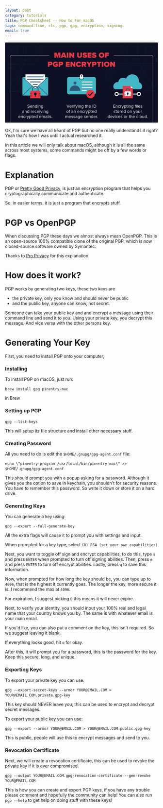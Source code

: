```yaml
---
layout: post
category: tutorials
title: PGP Cheatsheet -- How to For macOS
tags: command-line, cli, pgp, gpg, encryption, signing
email: true
---
```


![pgp](/assets/photos/pgp.jpg)

Ok, I'm sure we have all heard of PGP but no one really understands it right? Yeah that's how I was until I actual researched it.

In this article we will only talk about macOS, although it is all the same across most systems, some commands might be off by a few words or flags.

# Explanation

PGP or [Pretty Good Privacy](https://en.wikipedia.org/wiki/Pretty_Good_Privacy), is just an encryption program that helps you cryptographically communicate and authenticate.

So, in easier terms, it is just a program that encrypts stuff.

# PGP vs OpenPGP

When discussing PGP these days we almost always mean OpenPGP. This is an open-source 100% compatible clone of the original PGP, which is now closed-source software owned by Symantec. 

Thanks to [Pro Privacy](https://proprivacy.com/) for this explanation.

# How does it work?

PGP works by generating two keys, these two keys are

* the private key, only you know and should never be public
* and the public key, anyone can know, not secret.

Someone can take your public key and and encrypt a message using their command line and send it to you. Using your private key, you decrypt this message. And vice versa with the other persons key.

# Generating Your Key

First, you need to install PGP onto your computer,

### Installing

To install PGP on macOS, just run:

`brew install gpg pinentry-mac`

in Brew

### Setting up PGP

`gpg --list-keys`

This will setup its file structure and install other necessary stuff.

### Creating Password

All you need to do is edit the `$HOME/.gnupg/gpg-agent.conf` file:

`echo \"pinentry-program /usr/local/bin/pinentry-mac\" >> $HOME/.gnupg/gpg-agent.conf`

This should prompt you with a popup asking for a password. Although it gives you the option to save in keychain, you shouldn't for security reasons. You have to remember this password. So write it down or store it on a hard drive.

### Generating Keys

You can generate a key using:

`gpg --expert --full-generate-key`

All the extra flags will cause it to prompt you with settings and input.

When prompted for a key type, select `(8) RSA (set your own capabilities)`

Next, you want to toggle off sign and encrypt capabilities, to do this, type `s` and press `ENTER` when prompted to turn off signing abilities. Then, press `e` and press `ENTER` to turn off encrypt abilities. Lastly, press `q` to save this information.

Now, when prompted for how long the key should be, you can type up to `4096`, that is the highest it currently goes. The longer the key, more secure it is. I recommend the max at `4096`.

For expiration, I suggest picking `0` this means it will never expire.

Next, to verify your identity, you should input your 100% real and legal name that your country knows you by. The same is with whatever email is your main email.

If you'd like, you can also put a comment on the key, this isn't required. So we suggest leaving it blank.

If everything looks good, hit `o` for okay.

After this, it will prompt you for a password, this is the password for the key. Keep this secure, long, and unique.

### Exporting Keys

To export your private key you can use:

`gpg --export-secret-keys --armor YOUR@EMAIL.COM > YOUR@EMAIL.COM.private.gpg-key`

This key should NEVER leave you, this can be used to encrypt and decrypt secret messages.

To export your public key you can use:

`gpg --export --armor YOUR@EMAIL.COM > YOUR@EMAIL.COM.public.gpg-key`

This is public, people will use this to encrypt messages and send to you.

### Revocation Certificate

Next, we will create a revocation certificate, this can be used to revoke the private key if it is ever compromised.

`gpg --output YOUR@EMAIL.COM.gpg-revocation-certificate --gen-revoke YOUR@EMAIL.COM`

This is how you can create and export PGP keys, if you have any trouble please comment and hopefully the community can help! You can also run `pgp --help` to get help on doing stuff with these keys!